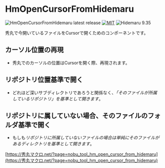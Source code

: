 # HmOpenCursorFromHidemaru

![HmOpenCursorFromHidemaru latest release](https://img.shields.io/github/v/release/komiyamma/hm_open_cursor_from_hidemaru)
[![MIT](https://img.shields.io/badge/license-MIT-blue.svg?style=flat)](LICENSE)
![Hidemaru 9.35](https://img.shields.io/badge/Hidemaru-v9.35-6479ff.svg)

秀丸で今開いているファイルをCursorで開くためのコンポーネントです。

## カーソル位置の再現</h4>
- 秀丸でのカーソルの位置はCursorを開く際、再現されます。

## リポジトリ位置基準で開く
- どれほど深いサブディレクトリであろうと関係なく、*「そのファイルが所属しているリポジトリ」を基準として開きます*。

## リポジトリに属していない場合、そのファイルのフォルダ基準で開く
- もしも*リポジトリに所属していないファイルの場合は単純にそのファイルがあるディレクトリを基準として開きます*。


[https://秀丸マクロ.net/?page=nobu_tool_hm_open_cursor_from_hidemaru](https://秀丸マクロ.net/?page=nobu_tool_hm_open_cursor_from_hidemaru)
